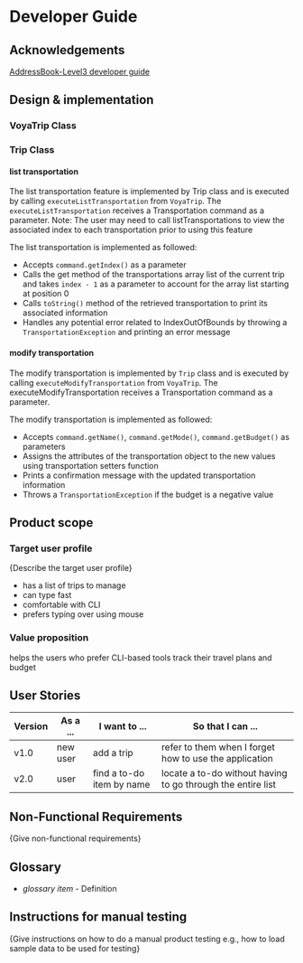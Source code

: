 # Developer Guide

## Acknowledgements
[AddressBook-Level3 developer guide](https://se-education.org/addressbook-level3/DeveloperGuide.html#proposed-undoredo-feature)

## Design & implementation

### VoyaTrip Class

### Trip Class

#### list transportation

The list transportation feature is implemented by Trip class and is executed by calling `executeListTransportation` from `VoyaTrip`.
The `executeListTransportation` receives a Transportation command as a parameter.
Note: The user may need to call listTransportations to view the associated index to each transportation prior to using this feature

The list transportation is implemented as followed:
- Accepts `command.getIndex()` as a parameter 
- Calls the get method of the transportations array list of the current trip and takes `index - 1` as a parameter to account for the array list starting at position 0
- Calls `toString()` method of the retrieved transportation to print its associated information
- Handles any potential error related to IndexOutOfBounds by throwing a `TransportationException` and printing an error message


#### modify transportation

The modify transportation is implemented by `Trip` class and is executed by calling `executeModifyTransportation` from `VoyaTrip`.
The executeModifyTransportation receives a Transportation command as a parameter. 

The modify transportation is implemented as followed:

- Accepts `command.getName()`, `command.getMode()`, `command.getBudget()` as parameters
- Assigns the attributes of the transportation object to the new values using transportation setters function
- Prints a confirmation message with the updated transportation information
- Throws a `TransportationException` if the budget is a negative value



## Product scope
### Target user profile

{Describe the target user profile}

- has a list of trips to manage
- can type fast
- comfortable with CLI
- prefers typing over using mouse

### Value proposition

helps the users who prefer CLI-based tools track their travel plans and budget

## User Stories

|Version| As a ... | I want to ...             | So that I can ...|
|--------|----------|---------------------------|------------------|
|v1.0|new user| add a trip                |refer to them when I forget how to use the application|
|v2.0|user| find a to-do item by name |locate a to-do without having to go through the entire list|

## Non-Functional Requirements

{Give non-functional requirements}

## Glossary

* *glossary item* - Definition

## Instructions for manual testing

{Give instructions on how to do a manual product testing e.g., how to load sample data to be used for testing}
